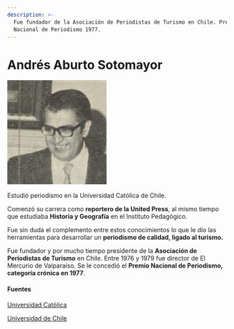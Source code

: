 ```yaml
---
description: >-
  Fue fundador de la Asociación de Periodistas de Turismo en Chile. Premio
  Nacional de Periodismo 1977.
---
```


# Andrés Aburto Sotomayor

![Andr&#xE9;s Aburto Sotomayor. Foto: Universidad de Chile.](../../.gitbook/assets/aburto.jpeg)

Estudió periodismo en la Universidad Católica de Chile.

Comenzó su carrera como **reportero de la United Press**, al mismo tiempo que estudiaba **Historia y Geografía** en el Instituto Pedagógico.

Fue sin duda el complemento entre estos conocimientos lo que le dio las herramientas para desarrollar un **periodismo de calidad, ligado al turismo.**

Fue fundador y por mucho tiempo presidente de la **Asociación de Periodistas de Turismo** en Chile. Entre 1976 y 1979 fue director de El Mercurio de Valparaíso. Se le concedió el **Premio Nacional de Periodismo, categoría crónica en 1977**.

#### Fuentes

[Universidad Católica](https://www.uc.cl/es/la-universidad/premios-nacionales/7441-andres-aburto-sotomayor)

[Universidad de Chile](http://www.uchile.cl/portal/presentacion/historia/grandes-figuras/premios-nacionales/periodismo/6660/andres-aburto-sotomayor)

